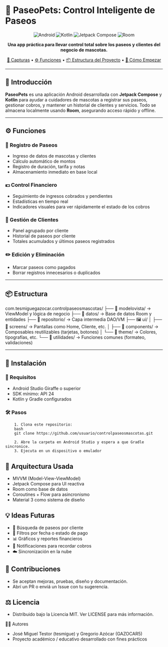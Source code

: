 # 🐾 PaseoPets: Control Inteligente de Paseos

<div align="center">

![Android](https://img.shields.io/badge/Android-3DDC84?style=for-the-badge&logo=android&logoColor=white)
![Kotlin](https://img.shields.io/badge/Kotlin-%237F52FF.svg?style=for-the-badge&logo=kotlin&logoColor=white)
![Jetpack Compose](https://img.shields.io/badge/Jetpack%20Compose-4285F4?style=for-the-badge&logo=jetpackcompose&logoColor=white)
![Room](https://img.shields.io/badge/Room-FF6B35?style=for-the-badge&logo=sqlite&logoColor=white)

**Una app práctica para llevar control total sobre los paseos y clientes del negocio de mascotas.**

[📸 Capturas](#-capturas) • [⚙️ Funciones](#-funciones) • [📦 Estructura del Proyecto](#-estructura) • [🚀 Cómo Empezar](#-instalación)

</div>

---

## 📘 Introducción

**PaseoPets** es una aplicación Android desarrollada con **Jetpack Compose** y **Kotlin** para ayudar a cuidadores de mascotas a registrar sus paseos, gestionar cobros, y mantener un historial de clientes y servicios. Todo se almacena localmente usando **Room**, asegurando acceso rápido y offline.

---

## ⚙️ Funciones

### 🧾 Registro de Paseos
- Ingreso de datos de mascotas y clientes
- Cálculo automático de montos
- Registro de duración, tarifa y notas
- Almacenamiento inmediato en base local

### 💵 Control Financiero
- Seguimiento de ingresos cobrados y pendientes
- Estadísticas en tiempo real
- Indicadores visuales para ver rápidamente el estado de los cobros

### 👥 Gestión de Clientes
- Panel agrupado por cliente
- Historial de paseos por cliente
- Totales acumulados y últimos paseos registrados

### ✏️ Edición y Eliminación
- Marcar paseos como pagados
- Borrar registros innecesarios o duplicados

---

## 📦 Estructura
com.tesmiguegazocar.controlpaseosmascotas/
├── 🧠 modelovista/ -> ViewModel y lógica de negocio
├── 💾 datos/ -> Base de datos Room y entidades
├── 🔁 repositorio/ -> Capa intermedia DAO/VM
├── 🖼️ ui/
│ ├── 📱 screens/ -> Pantallas como Home, Cliente, etc.
│ ├── 🧩 components/ -> Composables reutilizables (tarjetas, botones)
│ └── 🎨 theme/ -> Colores, tipografías, etc.
└── 🧰 utilidades/ -> Funciones comunes (formateo, validaciones)



---

## 🚀 Instalación

### 🔧 Requisitos
- Android Studio Giraffe o superior
- SDK mínimo: API 24
- Kotlin y Gradle configurados

### 🛠️ Pasos
```
    1. Clona este repositorio:
    bash
    git clone https://github.com/usuario/controlpaseosmascotas.git
    
    2. Abre la carpeta en Android Studio y espera a que Gradle sincronice.
    3. Ejecuta en un dispositivo o emulador
```
## 🧠 Arquitectura Usada
* MVVM (Model-View-ViewModel)
* Jetpack Compose para UI reactiva
* Room como base de datos
* Coroutines + Flow para asincronismo
* Material 3 como sistema de diseño

## 💡 Ideas Futuras
* 🔎 Búsqueda de paseos por cliente
* 📅 Filtros por fecha o estado de pago
* 📊 Gráficos y reportes financieros
* 🔔 Notificaciones para recordar cobros
* ☁️ Sincronización en la nube

## 🤝 Contribuciones
* Se aceptan mejoras, pruebas, diseño y documentación.
* Abrí un PR o enviá un Issue con tu sugerencia.

## ⚖️ Licencia
* Distribuido bajo la Licencia MIT. Ver LICENSE para más información.

🧑‍💻 Autores
* José Miguel Testor (tesmigue) y Gregorio Azócar (GAZOCAR5)
* Proyecto académico / educativo desarrollado con fines prácticos